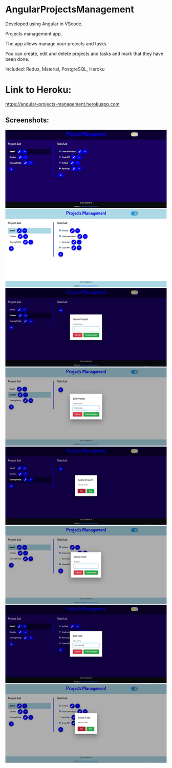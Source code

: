 # AngularProjectsManagement

Developed using Angular in VScode.

Projects management app.

The app allows manage your projects and tasks.

You can create, edit and delete projects and tasks and mark that they have been done.

Included: Redux, Material, PostgreSQL, Heroku

# Link to Heroku:
https://angular-projects-management.herokuapp.com

## Screenshots:
![Dark mode](https://github.com/Dorshamir55/AngularProjectsManagement/raw/master/ScreenShots/Dark_mode.jpg)
![Light mode](https://github.com/Dorshamir55/AngularProjectsManagement/raw/master/ScreenShots/Light_mode.jpg)
![Create project](https://github.com/Dorshamir55/AngularProjectsManagement/raw/master/ScreenShots/Create_project.jpg)
![Edit project](https://github.com/Dorshamir55/AngularProjectsManagement/raw/master/ScreenShots/Edit_project.jpg)
![Delete project](https://github.com/Dorshamir55/AngularProjectsManagement/raw/master/ScreenShots/Delete_project.jpg)
![Create task](https://github.com/Dorshamir55/AngularProjectsManagement/raw/master/ScreenShots/Create_task.jpg)
![Edit task](https://github.com/Dorshamir55/AngularProjectsManagement/raw/master/ScreenShots/Edit_task.jpg)
![Delete task](https://github.com/Dorshamir55/AngularProjectsManagement/raw/master/ScreenShots/Delete_task.jpg)
